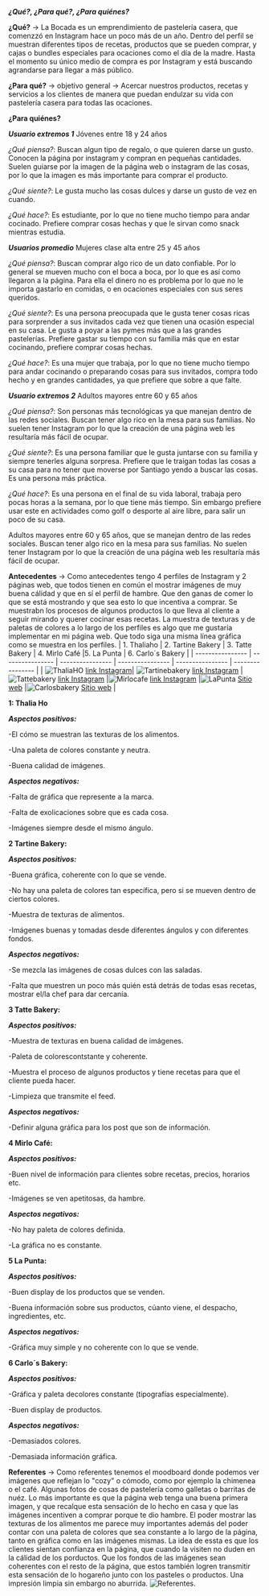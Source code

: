  ___¿Qué?, ¿Para qué?, ¿Para quiénes?___

__¿Qué?__ → La Bocada es un emprendimiento de pastelería casera, que comenzzó en Instagram hace un poco más de un año. Dentro del perfil se muestran diferentes tipos de recetas, productos que se pueden comprar, y cajas o bundles especiales para ocaciones como el día de la madre. Hasta el momento su único medio de compra es por Instagram y está buscando agrandarse para llegar a más público. 

__¿Para qué?__ → objetivo general → Acercar nuestros productos, recetas y servicios a los clientes de manera que puedan endulzar su vida con pastelería casera para todas las ocaciones.

__¿Para quiénes?__ 

___Usuario extremos 1___ Jóvenes entre 18 y 24 años 

_¿Qué piensa?_: Buscan algun tipo de regalo, o que quieren darse un gusto. Conocen la página por instagram y compran en pequeñas cantidades. Suelen guiarse por la imagen de la página web o instagram de las cosas, por lo que la imagen es más importante para comprar el producto.

_¿Qué siente?_: Le gusta mucho las cosas dulces y darse un gusto de vez en cuando. 

_¿Qué hace?_: Es estudiante, por lo que no tiene mucho tiempo para andar cocinado. Prefiere comprar cosas hechas y que le sirvan como snack mientras estudia. 

___Usuarios promedio___  Mujeres clase alta entre 25 y 45 años 

_¿Qué piensa?_: Buscan comprar algo rico de un dato confiable. Por lo general se mueven mucho con el boca a boca, por lo que es así como llegaron a la página. Para ella el dinero no es problema por lo que no le importa gastarlo en comidas, o en ocaciones especiales con sus seres queridos. 

_¿Qué siente?_: Es una persona preocupada que le gusta tener cosas ricas para sorprender a sus invitados cada vez que tienen una ocasión especial en su casa. Le gusta a poyar a las pymes más que a las grandes pastelerías. Prefiere gastar su tiempo con su familia más que en estar cocinando, prefiere comprar cosas hechas. 

_¿Qué hace?_: Es una mujer que trabaja, por lo que no tiene mucho tiempo para andar cocinando o preparando cosas para sus invitados, compra todo hecho y en grandes cantidades, ya que prefiere que sobre a que falte. 

___Usuario extremos 2___ Adultos mayores entre 60 y 65 años

_¿Qué piensa?_: Son personas más tecnológicas ya que manejan dentro de las redes sociales. Buscan tener algo rico en la mesa para sus familias. No suelen tener Instagram por lo que la creación de una página web les resultaría más fácil de ocupar.  

_¿Qué siente?_: Es una persona familiar que le gusta juntarse con su familia y siempre tenerles alguna sorpresa. Prefiere que le traigan todas las cosas a su casa para no tener que moverse por Santiago yendo a buscar las cosas. Es una persona más práctica. 

_¿Qué hace?_: Es una persona en el final de su vida laboral, trabaja pero pocas horas a la semana, por lo que tiene más tiempo. Sin embargo prefiere usar este en actividades como golf o desporte al aire libre, para salir un poco de su casa.


Adultos mayores entre 60 y 65 años, que se manejan dentro de las redes sociales. Buscan tener algo rico en la mesa para sus familias. No suelen tener Instagram por lo que la creación de una página web les resultaría más fácil de ocupar.  

 __Antecedentes__ → Como antecedentes tengo 4 perfiles de Instagram y 2 páginas web, que todos tienen en común el mostrar imágenes de muy buena cálidad y que en sí el perfil de hambre. Que den ganas de comer lo que se está mostrando y que sea esto lo que incentiva a comprar. Se muestrabn los procesos de algunos productos lo que lleva al cliente a seguir mirando y querer cocinar esas recetas.  La muestra de texturas y de paletas de colores a lo largo de los perfiles es algo que me gustaría implementar en mi página web. Que todo siga una misma línea gráfica como se muestra en los perfiles. 
 | 1. Thaliaho | 2. Tartine Bakery | 3. Tatte Bakery | 4. Mirlo Café |5. La Punta | 6. Carlo´s Bakery |
| ---------------- | ---------------- | ---------------- | ---------------- | ---------------- | ---------------- |
|  ![ThaliaHO](/images/1.PNG) [link Instagram](https://www.instagram.com/thaliaho/?hl=en)|  ![Tartinebakery](/images/2.PNG) [link Instagram](https://www.instagram.com/tartinebakery/?hl=en)  |  ![Tattebakery](/images/3.PNG) [link Instagram](https://www.instagram.com/tattebakery/?hl=en)    |![Mirlocafe](/images/4.PNG) [link Instagram](https://www.instagram.com/mirlocafe/?hl=en)   |![LaPunta](/images/5.PNG) [Sitio web](https://comidaslapunta.cl/)    |![Carlosbakery](/images/6.PNG) [Sitio web](https://www.carlosbakery.com/)    |
 
__1: Thalia Ho__

___Aspectos positivos:___ 

-El cómo se muestran las texturas de los alimentos.

-Una paleta de colores constante y neutra.

-Buena calidad de imágenes.

___Aspectos negativos:___

-Falta de gráfica que represente a la marca.

-Falta de exolicaciones sobre que es cada cosa.

-Imágenes siempre desde el mismo ángulo.



__2 Tartine Bakery:__

___Aspectos positivos:___

-Buena gráfica, coherente con lo que se vende.

-No hay una paleta de colores tan específica, pero si se mueven dentro de ciertos colores.

-Muestra de texturas de alimentos.

-Imágenes buenas y tomadas desde diferentes ángulos y con diferentes fondos.

___Aspectos negativos:___

-Se mezcla las imágenes de cosas dulces con las saladas.

-Falta que muestren un poco más quién está detrás de todas esas recetas, mostrar el/la chef para dar cercanía. 



__3 Tatte Bakery:__

___Aspectos positivos:___

-Muestra de texturas en buena calidad de imágenes.

-Paleta de colorescontstante y coherente.

-Muestra el proceso de algunos productos y tiene recetas para que el cliente pueda hacer.

-Limpieza que transmite el feed.

___Aspectos negativos:___

-Definir alguna gráfica para los post que son de información.



__4 Mirlo Café:__

___Aspectos positivos:___

-Buen nivel de información para clientes sobre recetas, precios, horarios etc. 

-Imágenes se ven apetitosas, da hambre.

___Aspectos negativos:___

-No hay paleta de colores definida.

-La gráfica no es constante.



__5 La Punta:__

___Aspectos positivos:___

-Buen display de los productos que se venden.

-Buena información sobre sus productos, cúanto viene, el despacho, ingredientes, etc.

___Aspectos negativos:___

-Gráfica muy simple y no coherente con lo que se vende.



__6 Carlo´s Bakery:__

___Aspectos positivos:___

-Gráfica y paleta decolores constante (tipografías especialmente).

-Buen display de productos.

___Aspectos negativos:___

-Demasiados colores.

-Demasiada información gráfica.


__Referentes__ → Como referentes tenemos el moodboard donde podemos ver imágenes que reflejan lo "cozy" o cómodo, como por ejemplo la chimenea o el café. Algunas fotos de cosas de pastelería como galletas o barritas de nuéz. Lo más importante es que la página web tenga una buena primera imagen, y que recalque esta sensación de lo hecho en casa y que las imágenes incentiven a comprar porque te dio hambre. El poder mostrar las texturas de los alimentos me parece muy importantes además del poder contar con una paleta de colores que sea constante a lo largo de la página, tanto en gráfica como en las imágenes mismas. La idea de essta es que los clientes sientan confianza en la página, que cuando la visiten no duden en la cálidad de los porductos. Que los fondos de las imágenes sean coherentes con el resto de la página, que estos también logren transmitir esta sensación de lo hogareño junto con los pasteles o productos. Una impresión limpia sin embargo no aburrida.
![Referentes.](/images/moodboard1.png) 
